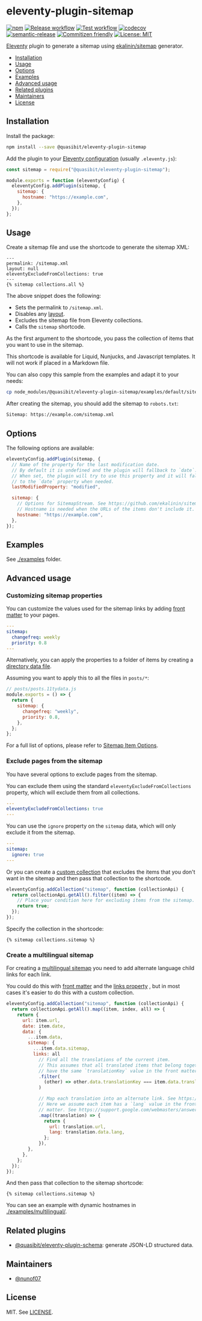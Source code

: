 # eleventy-plugin-sitemap

[![npm](https://img.shields.io/npm/v/@quasibit/eleventy-plugin-sitemap)](https://www.npmjs.com/package/@quasibit/eleventy-plugin-sitemap)
[![Release workflow](https://github.com/quasibit/eleventy-plugin-sitemap/workflows/Release/badge.svg)](https://github.com/quasibit/eleventy-plugin-sitemap/actions?query=workflow%3ARelease)
[![Test workflow](https://github.com/quasibit/eleventy-plugin-sitemap/workflows/Test/badge.svg)](https://github.com/quasibit/eleventy-plugin-sitemap/actions?query=workflow%3ATest)
[![codecov](https://codecov.io/gh/quasibit/eleventy-plugin-sitemap/branch/master/graph/badge.svg?token=F4X4KPQQCC)](https://codecov.io/gh/quasibit/eleventy-plugin-sitemap)
[![semantic-release](https://img.shields.io/badge/%20%20%F0%9F%93%A6%F0%9F%9A%80-semantic--release-e10079.svg)](https://github.com/semantic-release/semantic-release)
[![Commitizen friendly](https://img.shields.io/badge/commitizen-friendly-brightgreen.svg)](http://commitizen.github.io/cz-cli/)
[![License: MIT](https://img.shields.io/badge/License-MIT-yellow.svg)](https://opensource.org/licenses/MIT)

[Eleventy](https://www.11ty.dev/) plugin to generate a sitemap using
[ekalinin/sitemap](https://github.com/ekalinin/sitemap.js) generator.

- [Installation](#installation)
- [Usage](#usage)
- [Options](#options)
- [Examples](#examples)
- [Advanced usage](#advanced-usage)
- [Related plugins](#related-plugins)
- [Maintainers](#maintainers)
- [License](#license)

## Installation

Install the package:

```sh
npm install --save @quasibit/eleventy-plugin-sitemap
```

Add the plugin to your [Eleventy configuration](https://www.11ty.dev/docs/config/)
(usually `.eleventy.js`):

```js
const sitemap = require("@quasibit/eleventy-plugin-sitemap");

module.exports = function (eleventyConfig) {
  eleventyConfig.addPlugin(sitemap, {
    sitemap: {
      hostname: "https://example.com",
    },
  });
};
```

## Usage

Create a sitemap file and use the shortcode to generate the sitemap XML:

```njk
---
permalink: /sitemap.xml
layout: null
eleventyExcludeFromCollections: true
---
{% sitemap collections.all %}
```

The above snippet does the following:

- Sets the permalink to `/sitemap.xml`.
- Disables any [layout](https://www.11ty.dev/docs/layouts/).
- Excludes the sitemap file from Eleventy collections.
- Calls the `sitemap` shortcode.

As the first argument to the shortcode, you pass the collection of items that
you want to use in the sitemap.

This shortcode is available for Liquid, Nunjucks, and Javascript templates.
It will not work if placed in a Markdown file.

You can also copy this sample from the examples and adapt it to your needs:

```sh
cp node_modules/@quasibit/eleventy-plugin-sitemap/examples/default/sitemap.njk sitemap.njk
```

After creating the sitemap, you should add the sitemap to `robots.txt`:

```txt
Sitemap: https://example.com/sitemap.xml
```

## Options

The following options are available:

```js
eleventyConfig.addPlugin(sitemap, {
  // Name of the property for the last modification date.
  // By default it is undefined and the plugin will fallback to `date`.
  // When set, the plugin will try to use this property and it will fallback
  // to the `date` property when needed.
  lastModifiedProperty: "modified",

  sitemap: {
    // Options for SitemapStream. See https://github.com/ekalinin/sitemap.js/blob/master/api.md#sitemapstream
    // Hostname is needed when the URLs of the items don't include it.
    hostname: "https://example.com",
  },
});
```

## Examples

See [./examples](./examples) folder.

## Advanced usage

### Customizing sitemap properties

You can customize the values used for the sitemap links by adding [front matter](https://www.11ty.dev/docs/data-frontmatter/)
to your pages.

```yaml
---
sitemap:
  changefreq: weekly
  priority: 0.8
---

```

Alternatively, you can apply the properties to a folder of items by creating a
[directory data file](https://www.11ty.dev/docs/data-template-dir/).

Assuming you want to apply this to all the files in `posts/*`:

```javascript
// posts/posts.11tydata.js
module.exports = () => {
  return {
    sitemap: {
      changefreq: "weekly",
      priority: 0.8,
    },
  };
};
```

For a full list of options, please refer to [Sitemap Item Options](https://github.com/ekalinin/sitemap.js/blob/master/api.md#sitemap-item-options).

### Exclude pages from the sitemap

You have several options to exclude pages from the sitemap.

You can exclude them using the standard `eleventyExcludeFromCollections`
property, which will exclude them from all collections.

```yaml
---
eleventyExcludeFromCollections: true
---

```

You can use the `ignore` property on the `sitemap` data, which will only
exclude it from the sitemap.

```yaml
---
sitemap:
  ignore: true
---

```

Or you can create a [custom collection](https://www.11ty.dev/docs/collections/#advanced-custom-filtering-and-sorting)
that excludes the items that you don't want in the sitemap and then pass that
collection to the shortcode.

```js
eleventyConfig.addCollection("sitemap", function (collectionApi) {
  return collectionApi.getAll().filter((item) => {
    // Place your condition here for excluding items from the sitemap.
    return true;
  });
});
```

Specify the collection in the shortcode:

```njk
{% sitemap collections.sitemap %}
```

### Create a multilingual sitemap

For creating a [multilingual sitemap](https://webmasters.googleblog.com/2012/05/multilingual-and-multinational-site.html)
you need to add alternate language child links for each link.

You could do this with [front matter](#customizing-sitemap-properties) and the
[links property](https://github.com/ekalinin/sitemap.js/blob/master/api.md#sitemap-item-options)
, but in most cases it's easier to do this with a custom collection.

```js
eleventyConfig.addCollection("sitemap", function (collectionApi) {
  return collectionApi.getAll().map((item, index, all) => {
    return {
      url: item.url,
      date: item.date,
      data: {
        ...item.data,
        sitemap: {
          ...item.data.sitemap,
          links: all
            // Find all the translations of the current item.
            // This assumes that all translated items that belong together
            // have the same `translationKey` value in the front matter.
            .filter(
              (other) => other.data.translationKey === item.data.translationKey
            )

            // Map each translation into an alternate link. See https://github.com/ekalinin/sitemap.js/blob/master/api.md#ILinkItem
            // Here we assume each item has a `lang` value in the front
            // matter. See https://support.google.com/webmasters/answer/189077#language-codes
            .map((translation) => {
              return {
                url: translation.url,
                lang: translation.data.lang,
              };
            }),
        },
      },
    };
  });
});
```

And then pass that collection to the sitemap shortcode:

```njk
{% sitemap collections.sitemap %}
```

You can see an example with dynamic hostnames in [./examples/multilingual/](./examples/multilingual/).

## Related plugins

- [@quasibit/eleventy-plugin-schema](https://github.com/quasibit/eleventy-plugin-schema):
  generate JSON-LD structured data.

## Maintainers

- [@nunof07](https://github.com/nunof07)

## License

MIT. See [LICENSE](./LICENSE).
